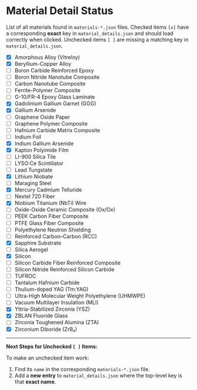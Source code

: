 # Material Detail Status

List of all materials found in `materials-*.json` files.
Checked items `[x]` have a corresponding **exact** key in `material_details.json` and should load correctly when clicked.
Unchecked items `[ ]` are missing a matching key in `material_details.json`.

- [x] Amorphous Alloy (Vitreloy)
- [x] Beryllium-Copper Alloy
- [ ] Boron Carbide Reinforced Epoxy
- [ ] Boron Nitride Nanotube Composite
- [ ] Carbon Nanotube Composite
- [ ] Ferrite-Polymer Composite
- [ ] G-10/FR-4 Epoxy Glass Laminate
- [x] Gadolinium Gallium Garnet (GGG)
- [x] Gallium Arsenide
- [ ] Graphene Oxide Paper
- [ ] Graphene Polymer Composite
- [ ] Hafnium Carbide Matrix Composite
- [ ] Indium Foil
- [x] Indium Gallium Arsenide
- [x] Kapton Polyimide Film
- [ ] LI-900 Silica Tile
- [ ] LYSO:Ce Scintillator
- [ ] Lead Tungstate
- [x] Lithium Niobate
- [ ] Maraging Steel
- [x] Mercury Cadmium Telluride
- [ ] Nextel 720 Fiber
- [x] Niobium Titanium (NbTi) Wire
- [ ] Oxide-Oxide Ceramic Composite (Ox/Ox)
- [ ] PEEK Carbon Fiber Composite
- [ ] PTFE Glass Fiber Composite
- [ ] Polyethylene Neutron Shielding
- [ ] Reinforced Carbon–Carbon (RCC)
- [x] Sapphire Substrate
- [ ] Silica Aerogel
- [x] Silicon
- [ ] Silicon Carbide Fiber Reinforced Composite
- [ ] Silicon Nitride Reinforced Silicon Carbide
- [ ] TUFROC
- [ ] Tantalum Hafnium Carbide
- [ ] Thulium-doped YAG (Tm:YAG)
- [ ] Ultra-High Molecular Weight Polyethylene (UHMWPE)
- [ ] Vacuum Multilayer Insulation (MLI)
- [x] Yttria-Stabilized Zirconia (YSZ)
- [x] ZBLAN Fluoride Glass
- [ ] Zirconia Toughened Alumina (ZTA)
- [x] Zirconium Diboride (ZrB₂)

---
**Next Steps for Unchecked `[ ]` Items:**

To make an unchecked item work:
1.  Find its `name` in the corresponding `materials-*.json` file.
2.  Add a **new entry** to `material_details.json` where the top-level key is that **exact name**.

